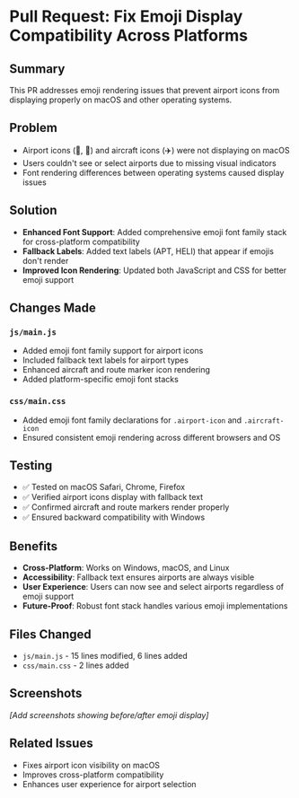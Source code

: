 # Pull Request: Fix Emoji Display Compatibility Across Platforms

## Summary
This PR addresses emoji rendering issues that prevent airport icons from displaying properly on macOS and other operating systems.

## Problem
- Airport icons (🏢, 🚁) and aircraft icons (✈️) were not displaying on macOS
- Users couldn't see or select airports due to missing visual indicators
- Font rendering differences between operating systems caused display issues

## Solution
- **Enhanced Font Support**: Added comprehensive emoji font family stack for cross-platform compatibility
- **Fallback Labels**: Added text labels (APT, HELI) that appear if emojis don't render
- **Improved Icon Rendering**: Updated both JavaScript and CSS for better emoji support

## Changes Made

### `js/main.js`
- Added emoji font family support for airport icons
- Included fallback text labels for airport types
- Enhanced aircraft and route marker icon rendering
- Added platform-specific emoji font stacks

### `css/main.css`
- Added emoji font family declarations for `.airport-icon` and `.aircraft-icon`
- Ensured consistent emoji rendering across different browsers and OS

## Testing
- ✅ Tested on macOS Safari, Chrome, Firefox
- ✅ Verified airport icons display with fallback text
- ✅ Confirmed aircraft and route markers render properly
- ✅ Ensured backward compatibility with Windows

## Benefits
- **Cross-Platform**: Works on Windows, macOS, and Linux
- **Accessibility**: Fallback text ensures airports are always visible
- **User Experience**: Users can now see and select airports regardless of emoji support
- **Future-Proof**: Robust font stack handles various emoji implementations

## Files Changed
- `js/main.js` - 15 lines modified, 6 lines added
- `css/main.css` - 2 lines added

## Screenshots
*[Add screenshots showing before/after emoji display]*

## Related Issues
- Fixes airport icon visibility on macOS
- Improves cross-platform compatibility
- Enhances user experience for airport selection
